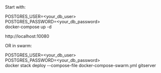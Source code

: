 Start with:

POSTGRES_USER=<your_db_user> \
POSTGRES_PASSWORD=<your_db_password> \
docker-compose up -d

http://localhost:10080

OR in swarm:

POSTGRES_USER=<your_db_user> \
POSTGRES_PASSWORD=<your_db_password> \
docker stack deploy --compose-file docker-compose-swarm.yml gitserver
